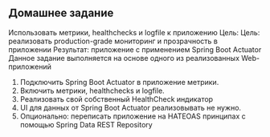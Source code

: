   Домашнее задание
-----------------

Использовать метрики, healthchecks и logfile к приложению
Цель: Цель: реализовать production-grade мониторинг и прозрачность в приложении Результат: 
приложение с применением Spring Boot Actuator
Данное задание выполняется на основе одного из реализованных Web-приложений

1. Подключить Spring Boot Actuator в приложение метрики.
2. Включить метрики, healthchecks и logfile.
3. Реализовать свой собственный HealthCheck индикатор
4. UI для данных от Spring Boot Actuator реализовывать не нужно.
5. Опционально: переписать приложение на HATEOAS принципах с помощью Spring Data REST Repository